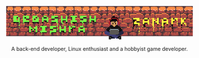 
<!-- README Banner -->
<img src="https://github.com/Zanark/Zanark/blob/master/assets/READMEBanngerAnimated(small).gif" alt="GitHub Banner Wall Animated gif">

<!-- short description -->
<p align="center">
	A back-end developer, Linux enthusiast and a hobbyist game developer.
</p>


